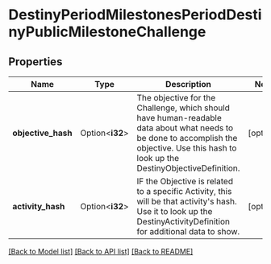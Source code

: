 # DestinyPeriodMilestonesPeriodDestinyPublicMilestoneChallenge

## Properties

Name | Type | Description | Notes
------------ | ------------- | ------------- | -------------
**objective_hash** | Option<**i32**> | The objective for the Challenge, which should have human-readable data about what needs to be done to accomplish the objective. Use this hash to look up the DestinyObjectiveDefinition. | [optional]
**activity_hash** | Option<**i32**> | IF the Objective is related to a specific Activity, this will be that activity's hash. Use it to look up the DestinyActivityDefinition for additional data to show. | [optional]

[[Back to Model list]](../README.md#documentation-for-models) [[Back to API list]](../README.md#documentation-for-api-endpoints) [[Back to README]](../README.md)



